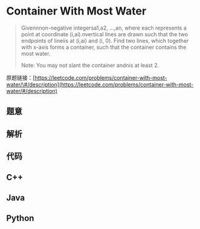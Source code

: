 # Container With Most Water

> Givennnon-negative integersa1,a2, ...,an, where each represents a point at coordinate \(i,ai\).nvertical lines are drawn such that the two endpoints of lineiis at \(i,ai\) and \(i, 0\). Find two lines, which together with x-axis forms a container, such that the container contains the most water.
>
> Note: You may not slant the container andnis at least 2.

原题链接：[https://leetcode.com/problems/container-with-most-water/\#/description](https://leetcode.com/problems/container-with-most-water/#/description)

## 题意

## 解析

## 代码

## C++

## Java

## Python

